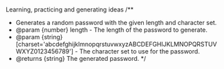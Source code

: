 # <!-- javascripts -->

Learning, practicing and generating ideas
/\*\*

- Generates a random password with the given length and character set.
- @param {number} length - The length of the password to generate.
- @param {string} [charset='abcdefghijklmnopqrstuvwxyzABCDEFGHIJKLMNOPQRSTUVWXYZ0123456789'] - The character set to use for the password.
- @returns {string} The generated password.
  \*/
